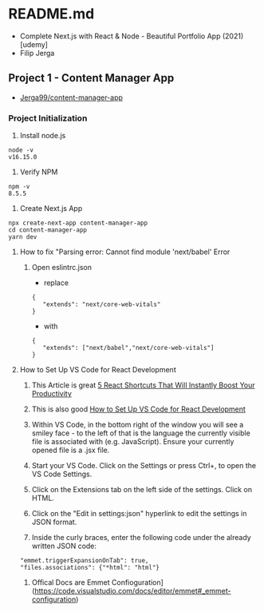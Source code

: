 # README.md

- Complete Next.js with React & Node - Beautiful Portfolio App (2021) [udemy]
- Filip Jerga

## Project 1 - Content Manager App

- [Jerga99/content-manager-app](https://github.com/Jerga99/content-manager-app)

### Project Initialization

1. Install node.js

```
node -v
v16.15.0
```

1. Verify NPM

```
npm -v
8.5.5
```

1. Create Next.js App

```
npx create-next-app content-manager-app
cd content-manager-app
yarn dev
```

1. How to fix "Parsing error: Cannot find module 'next/babel' Error

   1. Open eslintrc.json

      - replace

      ```
      {
         "extends": "next/core-web-vitals"
      }
      ```

      - with

      ```
      {
         "extends": ["next/babel","next/core-web-vitals"]
      }
      ```

1. How to Set Up VS Code for React Development

   1. This Article is great [5 React Shortcuts That Will Instantly Boost Your Productivity](https://www.freecodecamp.org/news/react-shortcuts-that-will-instantly-boost-your-productivity/)

   1. This is also good [How to Set Up VS Code for React Development](https://www.sitepoint.com/vs-code-react-development/)

   1. Within VS Code, in the bottom right of the window you will see a smiley face - to the left of that is the language the currently visible file is associated with (e.g. JavaScript). Ensure your currently opened file is a .jsx file.

   1. Start your VS Code. Click on the Settings or press Ctrl+, to open the VS Code Settings.

   1. Click on the Extensions tab on the left side of the settings. Click on HTML.

   1. Click on the "Edit in settings:json" hyperlink to edit the settings in JSON format.

   1. Inside the curly braces, enter the following code under the already written JSON code:

   ```
   "emmet.triggerExpansionOnTab": true,
   "files.associations": {"*html": "html"}
   ```

   1. Offical Docs are Emmet Confioguration](https://code.visualstudio.com/docs/editor/emmet#_emmet-configuration)

